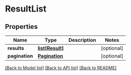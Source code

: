 # ResultList

## Properties
Name | Type | Description | Notes
------------ | ------------- | ------------- | -------------
**results** | [**list[Result]**](Result.md) |  | [optional] 
**pagination** | [**Pagination**](Pagination.md) |  | [optional] 

[[Back to Model list]](../README.md#documentation-for-models) [[Back to API list]](../README.md#documentation-for-api-endpoints) [[Back to README]](../README.md)


